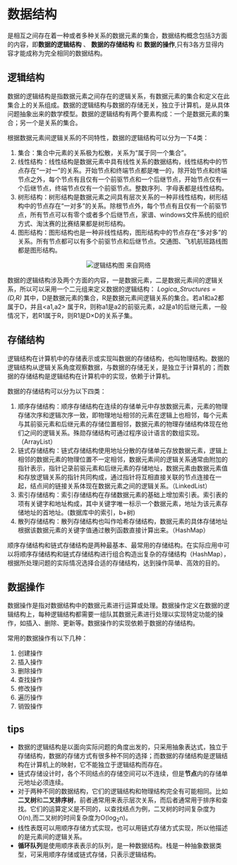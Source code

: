 # 数据结构

是相互之间存在着一种或者多种关系的数据元素的集合，数据结构概念包括3方面的内容，即**数据的逻辑结构** 、 **数据的存储结构** 和 **数据的操作**,只有3各方显得内容才能成称为完全相同的数据结构。

## 逻辑结构

数据的逻辑结构是指数据元素之间存在的逻辑关系，有数据元素的集合和定义在此集合上的关系组成。数据的逻辑结构与数据的存储无关，独立于计算机，是从具体问题抽象出来的数学模型。数据的逻辑结构有两个要素构成：一个是数据元素的集合；另一个是关系的集合。

根据数据元素间逻辑关系的不同特性，数据的逻辑结构可以分为一下4类：

1. 集合：集合中元素的关系极为松散，关系为“属于同一个集合”。
2. 线性结构：线性结构是数据元素中具有线性关系的数据结构，线性结构中的节点存在“一对一”的关系。开始节点和终端节点都是唯一的，除开始节点和终端节点之外，每个节点有且仅有一个前驱节点和一个后继节点，开始节点仅有一个后继节点，终端节点仅有一个前驱节点。整数序列、字母表都是线性结构。
3. 树形结构：树形结构是数据元素之间具有层次关系的一种非线性结构，树形结构中的节点存在“一对多”的关系。除根节点外，每个节点有且仅有一个前驱节点，所有节点可以有零个或者多个后继节点，家谱、windows文件系统的组织方式、淘汰赛的比赛结果都是树形结构。
4. 图形结构：图形结构也是一种非线性结构，图形结构中的节点存在“多对多”的关系。所有节点都可以有多个前驱节点和后继节点。交通图、飞机航班路线图都是图形结构。

<div align="center"> <img alt="逻辑结构图 来自网络" src="https://gss2.bdstatic.com/9fo3dSag_xI4khGkpoWK1HF6hhy/baike/crop%3D0%2C1%2C733%2C484%3Bc0%3Dbaike92%2C5%2C5%2C92%2C30/sign=3b23b6787e094b36cfdd41ad9efc50e8/a6efce1b9d16fdfaa5df8e49bc8f8c5495ee7be1.jpg"/> </div>

数据的逻辑结构涉及两个方面的内容，一是数据元素，二是数据元素间的逻辑关系，所以可以采用一个二元组来定义数据的逻辑结构：
*Logica_Structures = (D,R)*
其中，D是数据元素的集合，R是数据元素间逻辑关系的集合。若a1和a2都属于D，并且<a1,a2>
属于R，则称a1是a2的前驱元素，a2是a1的后继元素，一般情况下，若R1属于R，则R1是D×D的关系子集。

## 存储结构

逻辑结构在计算机中的存储表示或实现叫数据的存储结构，也叫物理结构。数据的逻辑结构从逻辑关系角度观察数据，与数据的存储无关，是独立于计算机的；而数据的存储结构是逻辑结构在计算机中的实现，依赖于计算机。

数据的存储结构可以分为以下四类：

1. 顺序存储结构：顺序存储结构在连续的存储单元中存放数据元素，元素的物理存储次序和逻辑次序一致，即物理地址相邻的元素在逻辑上也相邻，每个元素与其前驱元素和后继元素的存储位置相邻，数据元素的物理存储结构体现在他们之间的逻辑关系。殊勋存储结构可通过程序设计语言的数组实现。（ArrayList）
2. 链式存储结构：链式存储结构使用地址分散的存储单元存放数据元素，逻辑上相邻的数据元素的物理位置不一定相邻，数据元素间的逻辑关系通常由附加的指针表示，指针记录前驱元素和后继元素的存储地址，数据元素由数据元素值和存放逻辑关系的指针共同构成，通过指针将互相直接关联的节点连接在一起，结点间的链接关系体现在数据元素之间的逻辑关系。（LinkedList）
3. 索引存储结构：索引存储结构在存储数据元素的基础上增加索引表。索引表的项有关键字和地址构成，其中关键字唯一标示一个数据元素，地址为该元素存储地址的首地址。(数据库中的索引，b+树)
4. 散列存储结构：散列存储结构也叫作哈希存储结构，数据元素的具体存储地址根据该数据元素的关键字值通过散列函数直接计算出来。（HashMap）

顺序存储结构和链式存储结构是两种最基本、最常用的存储结构。在实际应用中可以将顺序存储结构和链式存储结构进行组合构造出复杂的存储结构（HashMap），根据所处理问题的实际情况选择合适的存储结构，达到操作简单、高效的目的。

## 数据操作

数据操作是指对数据结构中的数据元素进行运算或处理。数据操作定义在数据的逻辑结构上，每种逻辑结构都需要一组队其数据元素进行处理以实现特定功能的操作，如插入、删除、更新等。数据操作的实现依赖于数据的存储结构。

常用的数据操作有以下几种：

1. 创建操作
2. 插入操作
3. 删除操作
4. 查找操作
5. 修改操作
6. 遍历操作
7. 销毁操作

## tips
- 数据的逻辑结构是以面向实际问题的角度出发的，只采用抽象表达式，独立于存储结构，数据的存储方式有很多种不同的选择；而数据的存储结构是逻辑结构在计算机上的映射，它不能独立于逻辑结构而存在。
- 链式存储设计时，各个不同结点的存储空间可以不连续，但是**节点**内的存储单元地址必须连续。
- 对于两种不同的数据结构，它们的逻辑结构和物理结构完全有可能相同。比如**二叉树**和**二叉排序树**，前者通常用来表示层次关系，而后者通常用于排序和查找。它们的运算定义是不同的，以查找结点为例，二叉树的时间复杂度为O(n),而二叉树的时间复杂度为O(log<sub>2</sub>n)。
- 线性表既可以用顺序存储方式实现，也可以用链式存储方式实现，所以他描述的是元素间的逻辑关系。
- **循环队列**是使用顺序表表示的队列，是一种数据结构。栈是一种抽象数据类型，可采用顺序存储或链式存储，只表示逻辑结构。
